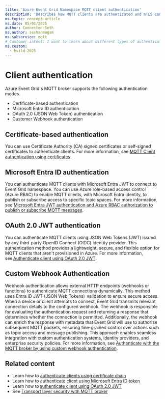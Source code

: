 ```yaml
---
title: 'Azure Event Grid Namespace MQTT client authentication'
description: 'Describes how MQTT clients are authenticated and mTLS connection is established when a client connects to Azure Event Grid’s MQTT broker feature.'
ms.topic: concept-article
ms.date: 05/01/2025
author: Connected-Seth
ms.author: seshanmugam
ms.subservice: mqtt
# Customer intent: I want to learn about different types of authentication that MQTT broker in Azure Event Grid supports.
ms.custom:
  - build-2025
---
```


# Client authentication

Azure Event Grid's MQTT broker supports the following authentication modes. 

- Certificate-based authentication
- Microsoft Entra ID authentication
- OAuth 2.0 (JSON Web Token) authentication
- Customer Webhook authentication 

## Certificate-based authentication
You can use Certificate Authority (CA) signed certificates or self-signed certificates to authenticate clients. For more information, see [MQTT Client authentication using certificates](mqtt-client-certificate-authentication.md).

## Microsoft Entra ID authentication
You can authenticate MQTT clients with Microsoft Entra JWT to connect to Event Grid namespace. You can use Azure role-based access control (Azure RBAC) to enable MQTT clients, with Microsoft Entra identity, to publish or subscribe access to specific topic spaces. For more information, see [Microsoft Entra JWT authentication and Azure RBAC authorization to publish or subscribe MQTT messages](mqtt-client-microsoft-entra-token-and-rbac.md). 

## OAuth 2.0 JWT authentication 
You can authenticate MQTT clients using JSON Web Tokens (JWT) issued by any third-party OpenID Connect (OIDC) identity provider. This authentication method provides a lightweight, secure, and flexible option for MQTT clients that aren't provisioned in Azure. For more information, see [Authenticate client using OAuth 2.0 JWT](mqtt-client-custom-jwt.md). 

## Custom Webhook Authentication  
Webhook authentication allows external HTTP endpoints (webhooks or functions) to authenticate MQTT connections dynamically. This method uses Entra ID JWT (JSON Web Tokens)  validation to ensure secure access. When a device or client attempts to connect, Event Grid transmits relevant connection details to the configured webhook. The webhook is responsible for evaluating the authentication request and returning a response that determines whether the connection is permitted. Additionally, the webhook can enrich the response with metadata that Event Grid will use to authorize subsequent MQTT packets, ensuring fine-grained control over actions such as topic access and message publishing. This approach enables seamless integration with custom authentication systems, identity providers, and enterprise security policies. For more information, see [Authenticate with the MQTT broker by using custom webhook authentication](authenticate-with-namespaces-using-webhook-authentication.md).

## Related content
- Learn how to [authenticate clients using certificate chain](mqtt-certificate-chain-client-authentication.md)
- Learn how to [authenticate client using Microsoft Entra ID token](mqtt-client-azure-ad-token-and-rbac.md)
- Learn how to [authenticate client using OAuth 2.0 JWT](mqtt-client-custom-jwt.md) 
- See [Transport layer security with MQTT broker](mqtt-transport-layer-security-flow.md)
